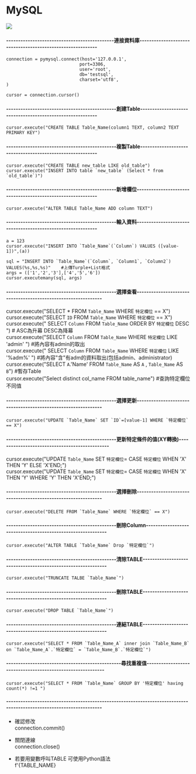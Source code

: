 # MySQL
<img src="https://upload.wikimedia.org/wikipedia/zh/thumb/6/62/MySQL.svg/1200px-MySQL.svg.png"></img>
  


#### ---------------------------------------------連接資料庫-----------------------------------------------------------
```
connection = pymysql.connect(host='127.0.0.1',
                            port=3306,
                            user='root',
                            db='testsql',
                            charset='utf8',
)

cursor = connection.cursor()
```
#### ----------------------------------------------創建Table----------------------------------------------------------
```
cursor.execute("CREATE TABLE Table_Name(column1 TEXT, column2 TEXT PRIMARY KEY")
```
#### ----------------------------------------------複製Table----------------------------------------------------------
```
cursor.execute("CREATE TABLE new_table LIKE old_table")
cursor.execute("INSERT INTO table `new_table` (Select * from `old_table`)")
```
#### ----------------------------------------------新增欄位------------------------------------------------------------
```
cursor.execute("ALTER TABLE Table_Name ADD column TEXT")
```
#### ----------------------------------------------輸入資料------------------------------------------------------------
```
a = 123
cursor.execute("INSERT INTO `Table_Name`(`Column`) VALUES ([value-1])",(a))

sql = "INSERT INTO `Table_Name`(`Column`, `Column1`, `Column2`) VALUES(%s,%s,%s)"    #上傳Turple+List格式
args = (['1','2','3'],['4','5','6'])
cursor.executemany(sql, args)
```
#### ----------------------------------------------選擇查看--------------------------------------------------------------
cursor.execute("SELECT * FROM `Table_Name` WHERE `特定欄位` == X")  
cursor.execute("SELECT `ID` FROM `Table_Name` WHERE `特定欄位` == X")  
cursor.execute(" SELECT  `Column`  FROM `Table_Name` ORDER BY  `特定欄位` DESC ")          # ASC為升幕   DESC為降幕  
cursor.execute("SELECT  `Column`  FROM `Table_Name` WHERE  `特定欄位` LIKE  'admin' ")     #將內容有admin的取出  
cursor.execute(" SELECT  `Column`  FROM `Table_Name` WHERE  `特定欄位` LIKE  '%adm%' ")    #將內容"含"有adm的資料取出(包括admin、administrator)  
cursor.execute("SELECT `A`.'Name' FROM `Table_Name` AS `A` , `Table_Name` AS `B`")        #暫存Table  
cursor.execute("Select distinct col_name FROM table_name")                                #查詢特定欄位不同值  

#### ----------------------------------------------選擇更新--------------------------------------------------------------
```
cursor.execute("UPDATE `Table_Name` SET `ID`=[value-1] WHERE `特定欄位` == X")
```
#### ----------------------------------------------更新特定條件的值(XY轉換)-----------------------------------------------
cursor.execute("UPDATE `Table_Name` SET `特定欄位`= CASE `特定欄位` WHEN 'X' THEN 'Y' ELSE 'X'END;")  
cursor.execute("UPDATE `Table_Name` SET `特定欄位`= CASE `特定欄位` WHEN 'X' THEN 'Y' WHERE 'Y' THEN 'X'END;")  

#### ----------------------------------------------選擇刪除--------------------------------------------------------------
```
cursor.execute("DELETE FROM `Table_Name` WHERE `特定欄位` == X")
```
#### ----------------------------------------------刪除Column------------------------------------------------------------
```
cursor.execute("ALTER TABLE `Table_Name` Drop `特定欄位`")
```
#### ----------------------------------------------清除TABLE-------------------------------------------------------------
```
cursor.execute("TRUNCATE TALBE `Table_Name`")
```
#### ----------------------------------------------刪除TABLE-------------------------------------------------------------
```
cursor.execute("DROP TABLE `Table_Name`")
```
#### ----------------------------------------------連結TABLE-------------------------------------------------------------
```
cursor.execute("SELECT * FROM `Table_Name_A` inner join `Table_Name_B` on `Table_Name_A`.`特定欄位` = `Table_Name_B`.`特定欄位`")
```
#### ------------------------------------------------尋找重複值-----------------------------------------------------------
```
cursor.execute("SELECT * FROM `Table_Name` GROUP BY '特定欄位' having count(*) !=1 ")
```
#### --------------------------------------------------------------------------------------------------------------------
- 確認修改  
connection.commit()    
- 關閉連線  
connection.close()       

- 若要用變數呼叫TABLE   可使用Python語法   
f'{TABLE_NAME}
